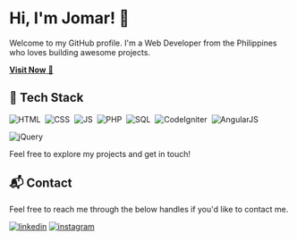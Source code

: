 # Hi, I'm Jomar! 👋

Welcome to my GitHub profile. I'm a Web Developer from the Philippines who loves building awesome projects.

<a href="https://jomar-delrosario-portfolio.netlify.app/" target="_blank">**Visit Now** 🚀</a>


## 📌 Tech Stack
![HTML](https://img.shields.io/badge/html5%20-%23E34F26.svg?&style=for-the-badge&logo=html5&logoColor=white)&nbsp;
![CSS](https://img.shields.io/badge/css3%20-%231572B6.svg?&style=for-the-badge&logo=css3&logoColor=white)&nbsp;
![JS](https://img.shields.io/badge/javascript%20-%23323330.svg?&style=for-the-badge&logo=javascript&logoColor=%23F7DF1E)&nbsp;
![PHP](https://img.shields.io/badge/php-%23777BB4.svg?&style=for-the-badge&logo=php&logoColor=white)&nbsp;
![SQL](https://img.shields.io/badge/sql-%23007ACC.svg?&style=for-the-badge&logo=mysql&logoColor=white)&nbsp;
![CodeIgniter](https://img.shields.io/badge/codeigniter-%23EF4223.svg?&style=for-the-badge&logo=codeigniter&logoColor=white)&nbsp;
![AngularJS](https://img.shields.io/badge/angularjs-%23E23237.svg?&style=for-the-badge&logo=angularjs&logoColor=white)

<img alt="jQuery" src="https://img.shields.io/badge/jquery-%230769AD.svg?style=for-the-badge&logo=jquery&logoColor=white"/>

Feel free to explore my projects and get in touch!


<h2>📬 Contact</h2>

Feel free to reach me through the below handles if you'd like to contact me.

[![linkedin](https://img.shields.io/badge/LinkedIn-0077B5?style=for-the-badge&logo=linkedin&logoColor=white)](https://www.linkedin.com/in/jomar-del-rosario-a46142294)
[![instagram](https://img.shields.io/badge/Instagram-E4405F?style=for-the-badge&logo=instagram&logoColor=white)](https://www.instagram.com/yozenn_/)
